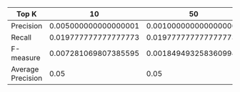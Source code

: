| Top K             | 10                   | 50                    | 100                   |
|-------------------|----------------------|-----------------------|-----------------------|
| Precision         | 0.005000000000000001 | 0.0010000000000000002 | 0.0005000000000000001 |
| Recall            | 0.019777777777777773 | 0.019777777777777773  | 0.019777777777777773  |
| F-measure         | 0.007281069807385595 | 0.0018494932583609947 | 0.0009603317455516053 |
| Average Precision | 0.05                 | 0.05                  | 0.05                  |

